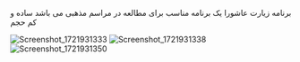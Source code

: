 برنامه زیارت عاشورا یک برنامه مناسب برای مطالعه در مراسم مذهبی می باشد ساده و کم حجم

![Screenshot_1721931333](https://github.com/user-attachments/assets/474e277c-1369-4978-bfb8-5de554f21277)
![Screenshot_1721931338](https://github.com/user-attachments/assets/18561698-f9a0-4c0a-84ab-1f7b71c2bd65)
![Screenshot_1721931350](https://github.com/user-attachments/assets/3200c9de-afe7-4193-b8ad-e52852bbd501)
